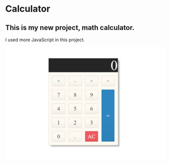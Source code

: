 # Calculator
## This is my new project, math calculator.
I used more JavaScript in this project.

![Calculator](https://github.com/munky1988/Calculator/blob/main/images/calc.jpeg?raw=true)
